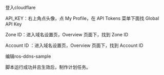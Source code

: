 登入cloudflare

API_KEY：右上角点头像，点 My Profile，在 API Tokens 菜单下面找 Global API Key

Zone ID：进入域名设置页，Overview 页面下，找到 Zone ID

Account ID ：进入域名设置页，Overview 页面下，找到 Account ID


编辑ros-ddns-sample

脚本运行成功并且生效后，制作计划任务。
